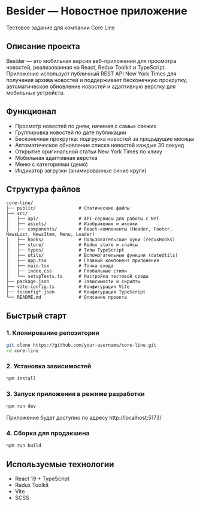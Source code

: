 # Besider — Новостное приложение
Тестовое задание для компании Core Line

## Описание проекта
Besider — это мобильная версия веб-приложения для просмотра новостей, реализованная на React, Redux Toolkit и TypeScript. Приложение использует публичный REST API New York Times для получения архива новостей и поддерживает бесконечную прокрутку, автоматическое обновление новостей и адаптивную верстку для мобильных устройств.

## Функционал
- Просмотр новостей по дням, начиная с самых свежих
- Группировка новостей по дате публикации
- Бесконечная прокрутка: подгрузка новостей за предыдущие месяцы
- Автоматическое обновление списка новостей каждые 30 секунд
- Открытие оригинальной статьи New York Times по клику
- Мобильная адаптивная верстка
- Меню с категориями (демо)
- Индикатор загрузки (анимированные синие круги)

## Структура файлов
```
core-line/
├── public/                # Статические файлы
├── src/
│   ├── api/               # API-сервисы для работы с NYT
│   ├── assets/            # Изображения и иконки
│   ├── components/        # React-компоненты (Header, Footer, NewsList, NewsItem, Menu, Loader)
│   ├── hooks/             # Пользовательские хуки (reduxHooks)
│   ├── store/             # Redux store и слайсы
│   ├── types/             # Типы TypeScript
│   ├── utils/             # Вспомогательные функции (dateUtils)
│   ├── App.tsx            # Главный компонент приложения
│   ├── main.tsx           # Точка входа
│   ├── index.css          # Глобальные стили
│   └── setupTests.ts      # Настройка тестовой среды
├── package.json           # Зависимости и скрипты
├── vite.config.ts         # Конфигурация Vite
├── tsconfig*.json         # Конфигурация TypeScript
└── README.md              # Описание проекта
```

## Быстрый старт

### 1. Клонирование репозитория
```bash
git clone https://github.com/your-username/core-line.git
cd core-line
```

### 2. Установка зависимостей
```bash
npm install
```

### 3. Запуск приложения в режиме разработки
```bash
npm run dev
```

Приложение будет доступно по адресу http://localhost:5173/

### 4. Сборка для продакшена
```bash
npm run build
```

## Используемые технологии
- React 19 + TypeScript
- Redux Toolkit
- Vite
- SCSS
